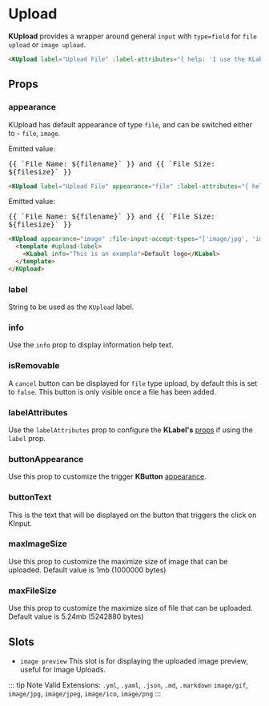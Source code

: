 # Upload

**KUpload** provides a wrapper around general `input` with `type=field` for `file upload` or `image upload`.
 
<KCard>
  <template v-slot:body>
    <KUpload label="Upload File" :label-attributes="{ help: 'I use the KLabel `help` prop' }" help="Additional text." icon="close" :file-input-accept-types="['.json']" appearance="file" isRemovable />
  </template>
</KCard>

```html
<KUpload label="Upload File" :label-attributes="{ help: 'I use the KLabel `help` prop' }" help="Additional text." icon="close" :file-input-accept-types="['.json']" appearance="file" isRemovable />
```

## Props

### appearance

KUpload has default appearance of type `file`, and can be switched either to - `file`, `image`.

<KCard>
  <template v-slot:body>
    <KUpload label="Upload File" appearance="file" :label-attributes="{ help: 'I use the KLabel `help` prop' }" help="Additional files can be uploaded from HomePage." icon="close" :file-input-accept-types="['.json']" isRemovable @file-added="(i) => { filename = i[0].name, filesize = i[0].size }" @file-removed="() => { filename = '', filesize = '' }" />
  </template>
</KCard>

<div class="mt-6">Emitted value: <pre v-if="filename && filesize" class="emitted-value">{{ `File Name: ${filename}` }} and {{ `File Size: ${filesize}` }}</pre></div>

```html
<KUpload label="Upload File" appearance="file" :label-attributes="{ help: 'I use the KLabel `help` prop' }" help="Additional files can be uploaded from HomePage." icon="close" :file-input-accept-types="['.json']"  isRemovable />
```

<KCard class="mt-6">
  <template v-slot:body>
    <KUpload appearance="image" :file-input-accept-types="['image/jpg', 'image/png']" uploadImagePlaceholder="Upload new image (Max 4 MB)" @file-added="(i) => { filename = i[0].name, filesize = i[0].size }" >
    </KUpload>
  </template>
</KCard>

<div class="mt-6">Emitted value: <pre v-if="filename && filesize" class="emitted-value">{{ `File Name: ${filename}` }} and {{ `File Size: ${filesize}` }}</pre></div>

```html
<KUpload appearance="image" :file-input-accept-types="['image/jpg', 'image/png']" uploadImagePlaceholder="Upload new image (Max 4 MB)" >
  <template #upload-label>
    <KLabel info="This is an example">Default logo</KLabel>
  </template>
</KUpload>
```

### label

String to be used as the `KUpload` label.

### info

Use the `info` prop to display information help text.


### isRemovable

A `cancel` button can be displayed for `file` type upload, by default this is set to `false`. This button is only visible once a file has been added.


### labelAttributes

Use the `labelAttributes` prop to configure the **KLabel's** [props](/components/label.html) if using the `label` prop.

### buttonAppearance

Use this prop to customize the trigger **KButton** [appearance](/components/button.html#appearance).

### buttonText

This is the text that will be displayed on the button that triggers the click on KInput.


### maxImageSize

Use this prop to customize the maximize size of image that can be uploaded. Default value is 1mb (1000000 bytes)

### maxFileSize

Use this prop to customize the maximize size of file that can be uploaded. Default value is 5.24mb (5242880 bytes)


## Slots

- `image preview` This slot is for displaying the uploaded image preview, useful for Image Uploads. 

::: tip Note
Valid Extensions:
`.yml`, `.yaml`, `.json`, `.md`, `.markdown` `image/gif`, `image/jpg`, `image/jpeg`, `image/ico`, `image/png`
:::

<script lang="ts">
import { defineComponent } from 'vue'

export default defineComponent({
  data() {
    return {
      filesize: '',
      filename: ''
    }
  }
})
</script>

<style lang="scss" scoped>
pre.emitted-value {
  font-size: var(--type-sm);
  white-space: pre-wrap;
  background-color: var(--grey-200);
  padding: var(--type-xxs);
}
</style>
